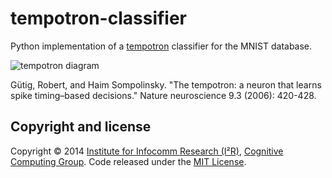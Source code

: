 tempotron-classifier
====================

Python implementation of a [tempotron](http://www.cnbc.cmu.edu/cns/papers/nn1643.pdf) classifier for the MNIST database.


![tempotron diagram](https://raw.githubusercontent.com/ajaykarpur/tempotron-classifier/master/tempotron.PNG)

Gütig, Robert, and Haim Sompolinsky. "The tempotron: a neuron that learns spike timing–based decisions." Nature neuroscience 9.3 (2006): 420-428.

Copyright and license
---------

Copyright © 2014 [Institute for Infocomm Research (I²R)](http://www.i2r.a-star.edu.sg/), [Cognitive Computing Group](http://www1.i2r.a-star.edu.sg/~htang/). Code released under the [MIT License](http://opensource.org/licenses/MIT).
